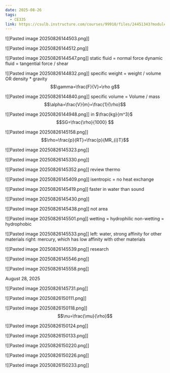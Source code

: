 ```yaml
---
date: 2025-08-26
tags:
  - CE335
link: https://csulb.instructure.com/courses/99910/files/24451343?module_item_id=6063920
---
```


![[Pasted image 20250826144503.png]]

![[Pasted image 20250826144512.png]]

![[Pasted image 20250826144547.png]]
static fluid = normal force
dynamic fluid = tangential force / shear

![[Pasted image 20250826144832.png]]
specific weight = weight / volume OR density * gravity
$$\gamma=\frac{F}{V}=\rho g$$

![[Pasted image 20250826144840.png]]
specific volume = Volume / mass
$$\alpha=\frac{V}{m}=\frac{1}{\rho}$$

![[Pasted image 20250826144948.png]]
in $\frac{kg}{m^3}$
$$SG=\frac{\rho}{1000} $$

![[Pasted image 20250826145158.png]]
$$\rho=\frac{p}{RT}=\frac{p}{MR_{i}T}$$

![[Pasted image 20250826145323.png]]

![[Pasted image 20250826145330.png]]

![[Pasted image 20250826145352.png]]
review thermo


![[Pasted image 20250826145409.png]]
isentropic = no heat exchange


![[Pasted image 20250826145419.png]]
faster in water than sound 



![[Pasted image 20250826145430.png]]


![[Pasted image 20250826145438.png]]
not area


![[Pasted image 20250826145501.png]]
wetting = hydrophilic
non-wetting = hydrophobic

![[Pasted image 20250826145533.png]]
left: water, strong affinity for other materials
right: mercury, which has low affinity with other materials


![[Pasted image 20250826145539.png]]
research

![[Pasted image 20250826145546.png]]



![[Pasted image 20250826145558.png]]

August 28, 2025

![[Pasted image 20250826145731.png]]

![[Pasted image 20250826150111.png]]

![[Pasted image 20250826150118.png]]
$$\nu=\frac{\mu}{\rho}$$


![[Pasted image 20250826150124.png]]

![[Pasted image 20250826150133.png]]

![[Pasted image 20250826150220.png]]

![[Pasted image 20250826150226.png]]

![[Pasted image 20250826150233.png]]




